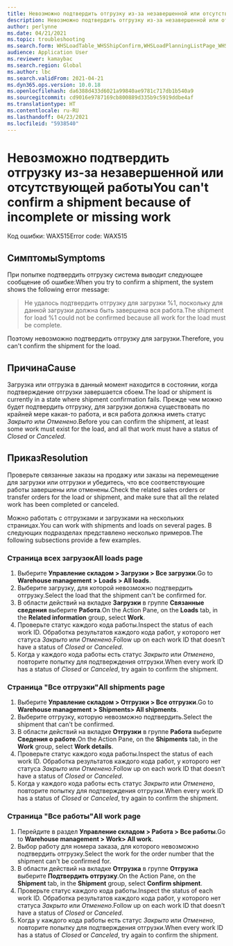 ```yaml
---
title: Невозможно подтвердить отгрузку из-за незавершенной или отсутствующей работы
description: Невозможно подтвердить отгрузку из-за незавершенной или отсутствующей работы
author: perlynne
ms.date: 04/21/2021
ms.topic: troubleshooting
ms.search.form: WHSLoadTable_WHSShipConfirm,WHSLoadPlanningListPage_WHSShipConfirm,WHSLoadPlanningWorkbench_WHSShipConfirm,WHSTransportLoad_WHSShipConfirm,WHSShipPlanningListPage_WHSShipConfirm,WHSShipmentDetails_WHSShipConfirm,WHSWorkTable_WHSShipConfirm,WHSWorkTableListPage_WHSShipConfirm,Dialog_WHSOutboundShipConfirmController_WHSOutboundShipConfirm
audience: Application User
ms.reviewer: kamaybac
ms.search.region: Global
ms.author: lbc
ms.search.validFrom: 2021-04-21
ms.dyn365.ops.version: 10.0.18
ms.openlocfilehash: da6388d433d6021a99840ae9781c717db1b540a9
ms.sourcegitcommit: cd9016e9787169cb800889d335b9c5919ddbe4af
ms.translationtype: HT
ms.contentlocale: ru-RU
ms.lasthandoff: 04/23/2021
ms.locfileid: "5938540"
---
```

# <a name="you-cant-confirm-a-shipment-because-of-incomplete-or-missing-work"></a><span data-ttu-id="4cc74-103">Невозможно подтвердить отгрузку из-за незавершенной или отсутствующей работы</span><span class="sxs-lookup"><span data-stu-id="4cc74-103">You can't confirm a shipment because of incomplete or missing work</span></span>

<span data-ttu-id="4cc74-104">Код ошибки: WAX515</span><span class="sxs-lookup"><span data-stu-id="4cc74-104">Error code: WAX515</span></span>

## <a name="symptoms"></a><span data-ttu-id="4cc74-105">Симптомы</span><span class="sxs-lookup"><span data-stu-id="4cc74-105">Symptoms</span></span>

<span data-ttu-id="4cc74-106">При попытке подтвердить отгрузку система выводит следующее сообщение об ошибке:</span><span class="sxs-lookup"><span data-stu-id="4cc74-106">When you try to confirm a shipment, the system shows the following error message:</span></span>

> <span data-ttu-id="4cc74-107">Не удалось подтвердить отгрузку для загрузки %1, поскольку для данной загрузки должна быть завершена вся работа.</span><span class="sxs-lookup"><span data-stu-id="4cc74-107">The shipment for load %1 could not be confirmed because all work for the load must be complete.</span></span>

<span data-ttu-id="4cc74-108">Поэтому невозможно подтвердить отгрузку для загрузки.</span><span class="sxs-lookup"><span data-stu-id="4cc74-108">Therefore, you can't confirm the shipment for the load.</span></span>

## <a name="cause"></a><span data-ttu-id="4cc74-109">Причина</span><span class="sxs-lookup"><span data-stu-id="4cc74-109">Cause</span></span>

<span data-ttu-id="4cc74-110">Загрузка или отгрузка в данный момент находится в состоянии, когда подтверждение отгрузки завершается сбоем.</span><span class="sxs-lookup"><span data-stu-id="4cc74-110">The load or shipment is currently in a state where shipment confirmation fails.</span></span> <span data-ttu-id="4cc74-111">Прежде чем можно будет подтвердить отгрузку, для загрузки должна существовать по крайней мере какая-то работа, и вся работа должна иметь статус *Закрыто* или *Отменено*.</span><span class="sxs-lookup"><span data-stu-id="4cc74-111">Before you can confirm the shipment, at least some work must exist for the load, and all that work must have a status of *Closed* or *Canceled*.</span></span>

## <a name="resolution"></a><span data-ttu-id="4cc74-112">Приказ</span><span class="sxs-lookup"><span data-stu-id="4cc74-112">Resolution</span></span>

<span data-ttu-id="4cc74-113">Проверьте связанные заказы на продажу или заказы на перемещение для загрузки или отгрузки и убедитесь, что все соответствующие работы завершены или отменены.</span><span class="sxs-lookup"><span data-stu-id="4cc74-113">Check the related sales orders or transfer orders for the load or shipment, and make sure that all the related work has been completed or canceled.</span></span>

<span data-ttu-id="4cc74-114">Можно работать с отгрузками и загрузками на нескольких страницах.</span><span class="sxs-lookup"><span data-stu-id="4cc74-114">You can work with shipments and loads on several pages.</span></span> <span data-ttu-id="4cc74-115">В следующих подразделах представлено несколько примеров.</span><span class="sxs-lookup"><span data-stu-id="4cc74-115">The following subsections provide a few examples.</span></span>

### <a name="all-loads-page"></a><span data-ttu-id="4cc74-116">Страница всех загрузок</span><span class="sxs-lookup"><span data-stu-id="4cc74-116">All loads page</span></span>

1. <span data-ttu-id="4cc74-117">Выберите **Управление складом \> Загрузки \> Все загрузки**.</span><span class="sxs-lookup"><span data-stu-id="4cc74-117">Go to **Warehouse management \> Loads \> All loads**.</span></span>
1. <span data-ttu-id="4cc74-118">Выберите загрузку, для которой невозможно подтвердить отгрузку.</span><span class="sxs-lookup"><span data-stu-id="4cc74-118">Select the load that the shipment can't be confirmed for.</span></span>
1. <span data-ttu-id="4cc74-119">В области действий на вкладке **Загрузки** в группе **Связанные сведения** выберите **Работа**.</span><span class="sxs-lookup"><span data-stu-id="4cc74-119">On the Action Pane, on the **Loads** tab, in the **Related information** group, select **Work**.</span></span>
1. <span data-ttu-id="4cc74-120">Проверьте статус каждого кода работы.</span><span class="sxs-lookup"><span data-stu-id="4cc74-120">Inspect the status of each work ID.</span></span> <span data-ttu-id="4cc74-121">Обработка результатов каждого кода работ, у которого нет статуса *Закрыто* или *Отменено*.</span><span class="sxs-lookup"><span data-stu-id="4cc74-121">Follow up on each work ID that doesn't have a status of *Closed* or *Canceled*.</span></span>
1. <span data-ttu-id="4cc74-122">Когда у каждого кода работы есть статус *Закрыто* или *Отменено*, повторите попытку для подтверждения отгрузки.</span><span class="sxs-lookup"><span data-stu-id="4cc74-122">When every work ID has a status of *Closed* or *Canceled*, try again to confirm the shipment.</span></span>

### <a name="all-shipments-page"></a><span data-ttu-id="4cc74-123">Страница "Все отгрузки"</span><span class="sxs-lookup"><span data-stu-id="4cc74-123">All shipments page</span></span>

1. <span data-ttu-id="4cc74-124">Выберите **Управление складом \> Отгрузки \> Все отгрузки**.</span><span class="sxs-lookup"><span data-stu-id="4cc74-124">Go to **Warehouse management \> Shipments\> All shipments**.</span></span>
1. <span data-ttu-id="4cc74-125">Выберите отгрузку, которую невозможно подтвердить.</span><span class="sxs-lookup"><span data-stu-id="4cc74-125">Select the shipment that can't be confirmed.</span></span>
1. <span data-ttu-id="4cc74-126">В области действий на вкладке **Отгрузки** в группе **Работа** выберите **Сведения о работе**.</span><span class="sxs-lookup"><span data-stu-id="4cc74-126">On the Action Pane, on the **Shipments** tab, in the **Work** group, select **Work details**.</span></span>
1. <span data-ttu-id="4cc74-127">Проверьте статус каждого кода работы.</span><span class="sxs-lookup"><span data-stu-id="4cc74-127">Inspect the status of each work ID.</span></span> <span data-ttu-id="4cc74-128">Обработка результатов каждого кода работ, у которого нет статуса *Закрыто* или *Отменено*.</span><span class="sxs-lookup"><span data-stu-id="4cc74-128">Follow up on each work ID that doesn't have a status of *Closed* or *Canceled*.</span></span>
1. <span data-ttu-id="4cc74-129">Когда у каждого кода работы есть статус *Закрыто* или *Отменено*, повторите попытку для подтверждения отгрузки.</span><span class="sxs-lookup"><span data-stu-id="4cc74-129">When every work ID has a status of *Closed* or *Canceled*, try again to confirm the shipment.</span></span>

### <a name="all-work-page"></a><span data-ttu-id="4cc74-130">Страница "Все работы"</span><span class="sxs-lookup"><span data-stu-id="4cc74-130">All work page</span></span>

1. <span data-ttu-id="4cc74-131">Перейдите в раздел **Управление складом \> Работа \> Все работы**.</span><span class="sxs-lookup"><span data-stu-id="4cc74-131">Go to **Warehouse management \> Work\> All work**.</span></span>
1. <span data-ttu-id="4cc74-132">Выбор работу для номера заказа, для которого невозможно подтвердить отгрузку.</span><span class="sxs-lookup"><span data-stu-id="4cc74-132">Select the work for the order number that the shipment can't be confirmed for.</span></span>
1. <span data-ttu-id="4cc74-133">В области действий на вкладке **Отгрузка** в группе **Отгрузка** выберите **Подтвердить отгрузку**.</span><span class="sxs-lookup"><span data-stu-id="4cc74-133">On the Action Pane, on the **Shipment** tab, in the **Shipment** group, select **Confirm shipment**.</span></span>
1. <span data-ttu-id="4cc74-134">Проверьте статус каждого кода работы.</span><span class="sxs-lookup"><span data-stu-id="4cc74-134">Inspect the status of each work ID.</span></span> <span data-ttu-id="4cc74-135">Обработка результатов каждого кода работ, у которого нет статуса *Закрыто* или *Отменено*.</span><span class="sxs-lookup"><span data-stu-id="4cc74-135">Follow up on each work ID that doesn't have a status of *Closed* or *Canceled*.</span></span>
1. <span data-ttu-id="4cc74-136">Когда у каждого кода работы есть статус *Закрыто* или *Отменено*, повторите попытку для подтверждения отгрузки.</span><span class="sxs-lookup"><span data-stu-id="4cc74-136">When every work ID has a status of *Closed* or *Canceled*, try again to confirm the shipment.</span></span>
